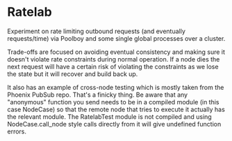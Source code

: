 # Ratelab

Experiment on rate limiting outbound requests (and eventually requests/time) via Poolboy and some single global processes over a cluster.

Trade-offs are focused on avoiding eventual consistency and making sure it doesn't violate rate constraints during normal operation. If a node dies the next request will have a certain risk of violating the constraints as we lose the state but it will recover and build back up.

It also has an example of cross-node testing which is mostly taken from the Phoenix PubSub repo. That's a finicky thing. Be aware that any "anonymous" function you send needs to be in a compiled module (in this case NodeCase) so that the remote node that tries to execute it actually has the relevant module. The RatelabTest module is not compiled and using NodeCase.call_node style calls directly from it will give undefined function errors.
